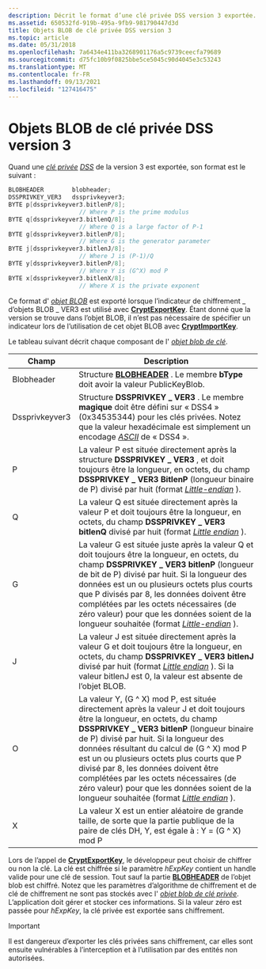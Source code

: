 ```yaml
---
description: Décrit le format d’une clé privée DSS version 3 exportée.
ms.assetid: 650532fd-919b-495a-9fb9-981790447d3d
title: Objets BLOB de clé privée DSS version 3
ms.topic: article
ms.date: 05/31/2018
ms.openlocfilehash: 7a6434e411ba3268901176a5c9739ceecfa79689
ms.sourcegitcommit: d75fc10b9f0825bbe5ce5045c90d4045e3c53243
ms.translationtype: MT
ms.contentlocale: fr-FR
ms.lasthandoff: 09/13/2021
ms.locfileid: "127416475"
---
```

# <a name="dss-version-3-private-key-blobs"></a>Objets BLOB de clé privée DSS version 3

Quand une [*clé privée*](../secgloss/p-gly.md) [*DSS*](../secgloss/d-gly.md) de la version 3 est exportée, son format est le suivant :


```C++
BLOBHEADER        blobheader; 
DSSPRIVKEY_VER3   dssprivkeyver3;
BYTE p[dssprivkeyver3.bitlenP/8]; 
                    // Where P is the prime modulus
BYTE q[dssprivkeyver3.bitlenQ/8]; 
                    // Where Q is a large factor of P-1
BYTE g[dssprivkeyver3.bitlenP/8]; 
                    // Where G is the generator parameter
BYTE j[dssprivkeyver3.bitlenJ/8]; 
                    // Where J is (P-1)/Q
BYTE y[dssprivkeyver3.bitlenP/8]; 
                    // Where Y is (G^X) mod P
BYTE x[dssprivkeyver3.bitlenX/8]; 
                    // Where X is the private exponent
```



Ce format d' [*objet BLOB*](../secgloss/b-gly.md) est exporté lorsque l’indicateur de chiffrement \_ d’objets BLOB \_ VER3 est utilisé avec [**CryptExportKey**](/windows/desktop/api/Wincrypt/nf-wincrypt-cryptexportkey). Étant donné que la version se trouve dans l’objet BLOB, il n’est pas nécessaire de spécifier un indicateur lors de l’utilisation de cet objet BLOB avec [**CryptImportKey**](/windows/desktop/api/Wincrypt/nf-wincrypt-cryptimportkey).

Le tableau suivant décrit chaque composant de l' [*objet blob de clé*](../secgloss/k-gly.md).



| Champ          | Description                                                                                                                                                                                                                                                                                                                                                                                                                                                                                                                     |
|----------------|---------------------------------------------------------------------------------------------------------------------------------------------------------------------------------------------------------------------------------------------------------------------------------------------------------------------------------------------------------------------------------------------------------------------------------------------------------------------------------------------------------------------------------|
| Blobheader     | Structure [**BLOBHEADER**](/windows/desktop/api/Wincrypt/ns-wincrypt-publickeystruc) . Le membre **bType** doit avoir la valeur PublicKeyBlob.                                                                                                                                                                                                                                                                                                                                                                                                                      |
| Dssprivkeyver3 | Structure **DSSPRIVKEY \_ VER3** . Le membre **magique** doit être défini sur « DSS4 » (0x34535344) pour les clés privées. Notez que la valeur hexadécimale est simplement un encodage [*ASCII*](../secgloss/a-gly.md) de « DSS4 ».<br/>                                                                                                                                                                                                                                                                     |
| P              | La valeur P est située directement après la structure **DSSPRIVKEY \_ VER3** , et doit toujours être la longueur, en octets, du champ **DSSPRIVKEY \_ VER3 BitlenP** (longueur binaire de P) divisé par huit (format [*Little-endian*](../secgloss/l-gly.md) ).                                                                                                                                                                                                                           |
| Q              | La valeur Q est située directement après la valeur P et doit toujours être la longueur, en octets, du champ **DSSPRIVKEY \_ VER3 bitlenQ** divisé par huit (format [*Little endian*](../secgloss/l-gly.md) ).                                                                                                                                                                                                                                                                     |
| G              | La valeur G est située juste après la valeur Q et doit toujours être la longueur, en octets, du champ **DSSPRIVKEY \_ VER3 bitlenP** (longueur de bit de P) divisé par huit. Si la longueur des données est un ou plusieurs octets plus courts que P divisés par 8, les données doivent être complétées par les octets nécessaires (de zéro valeur) pour que les données soient de la longueur souhaitée (format [*Little-endian*](../secgloss/l-gly.md) ).                                                                 |
| J              | La valeur J est située directement après la valeur G et doit toujours être la longueur, en octets, du champ **DSSPRIVKEY \_ VER3 bitlenJ** divisé par huit (format [*Little endian*](../secgloss/l-gly.md) ). Si la valeur bitlenJ est 0, la valeur est absente de l’objet BLOB.                                                                                                                                                                                                   |
| O              | La valeur Y, (G ^ X) mod P, est située directement après la valeur J et doit toujours être la longueur, en octets, du champ **DSSPRIVKEY \_ VER3 bitlenP** (longueur binaire de P) divisé par huit. Si la longueur des données résultant du calcul de (G ^ X) mod P est un ou plusieurs octets plus courts que P divisé par 8, les données doivent être complétées par les octets nécessaires (de zéro valeur) pour que les données soient de la longueur souhaitée (format [*Little endian*](../secgloss/l-gly.md) ). |
| X              | La valeur X est un entier aléatoire de grande taille, de sorte que la partie publique de la paire de clés DH, Y, est égale à : Y = (G ^ X) mod P<br/>                                                                                                                                                                                                                                                                                                                                                                                               |



 

Lors de l’appel de [**CryptExportKey**](/windows/desktop/api/Wincrypt/nf-wincrypt-cryptexportkey), le développeur peut choisir de chiffrer ou non la clé. La clé est chiffrée si le paramètre *hExpKey* contient un handle valide pour une clé de session. Tout sauf la partie [**BLOBHEADER**](/windows/desktop/api/Wincrypt/ns-wincrypt-publickeystruc) de l’objet blob est chiffré. Notez que les paramètres d’algorithme de chiffrement et de clé de chiffrement ne sont pas stockés avec l' [*objet blob de clé privée*](../secgloss/p-gly.md). L’application doit gérer et stocker ces informations. Si la valeur zéro est passée pour *hExpKey*, la clé privée est exportée sans chiffrement.

> [!IMPORTANT]
> Il est dangereux d’exporter les clés privées sans chiffrement, car elles sont ensuite vulnérables à l’interception et à l’utilisation par des entités non autorisées.

 

 

 

